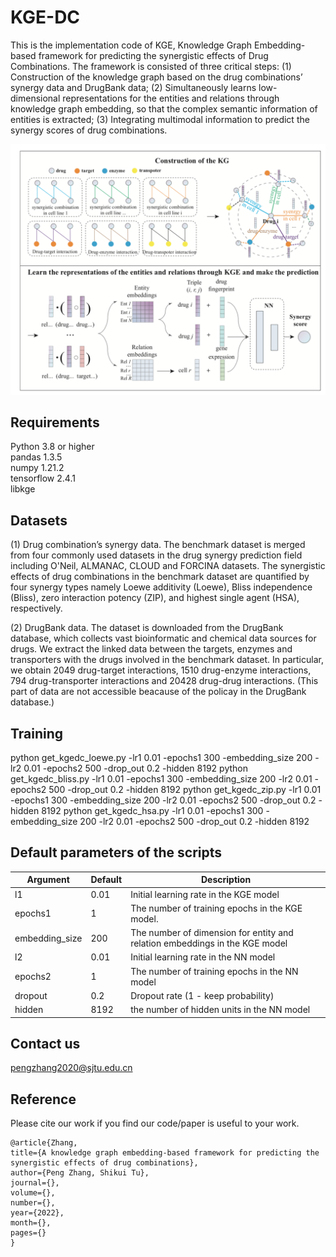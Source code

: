 # KGE-DC
This is the implementation code of KGE, Knowledge Graph Embedding-based framework for predicting the synergistic effects of Drug Combinations. The framework is consisted of three critical steps: (1) Construction of the knowledge graph based on the drug combinations’ synergy data and DrugBank data; (2) Simultaneously learns low-dimensional representations for the entities and relations through knowledge graph embedding, so that the complex semantic information of entities is extracted; (3) Integrating multimodal information to predict the synergy scores of drug combinations. 

![the schematic of KGE-DC](fig1.png)

## Requirements
Python 3.8 or higher  
pandas 1.3.5  
numpy 1.21.2  
tensorflow 2.4.1    
libkge

## Datasets
(1) Drug combination’s synergy data. The benchmark dataset is merged from four commonly used datasets in the drug synergy prediction field including O'Neil, ALMANAC, CLOUD and FORCINA datasets. The synergistic effects of drug combinations in the benchmark dataset are quantified by four synergy types namely Loewe additivity (Loewe), Bliss independence (Bliss), zero interaction potency (ZIP), and highest single agent (HSA), respectively. 

(2) DrugBank data. The dataset is downloaded from the DrugBank database, which collects vast bioinformatic and chemical data sources for drugs. We extract the linked data between the targets, enzymes and transporters with the drugs involved in the benchmark dataset. In particular, we obtain 2049 drug-target interactions, 1510 drug-enzyme interactions, 794 drug-transporter interactions and 20428 drug-drug interactions. (This part of data are not accessible beacause of the policay in the DrugBank database.)



## Training
python get_kgedc_loewe.py -lr1 0.01 -epochs1 300 -embedding_size 200  -lr2 0.01 -epochs2 500 -drop_out 0.2 -hidden 8192
python get_kgedc_bliss.py -lr1 0.01 -epochs1 300 -embedding_size 200  -lr2 0.01 -epochs2 500 -drop_out 0.2 -hidden 8192
python get_kgedc_zip.py -lr1 0.01 -epochs1 300 -embedding_size 200  -lr2 0.01 -epochs2 500 -drop_out 0.2 -hidden 8192
python get_kgedc_hsa.py -lr1 0.01 -epochs1 300 -embedding_size 200  -lr2 0.01 -epochs2 500 -drop_out 0.2 -hidden 8192

## Default parameters of the scripts
|Argument|Default|Description|
|---|---|----|
| l1|  0.01|  Initial learning rate in the KGE model|
| epochs1 |  1|  The number of training epochs in the KGE model. |
| embedding_size |  200|  The number of dimension for entity and relation embeddings in the KGE model|
| l2|  0.01|  Initial learning rate in the NN model|
| epochs2 |  1|  The number of training epochs in the NN model|
| dropout|  0.2|  Dropout rate (1 - keep probability) |
| hidden |  8192|  the number of hidden units in the NN model |


## Contact us
pengzhang2020@sjtu.edu.cn

## Reference
Please cite our work if you find our code/paper is useful to your work.

```   
@article{Zhang, 
title={A knowledge graph embedding-based framework for predicting the synergistic effects of drug combinations}, 
author={Peng Zhang, Shikui Tu}, 
journal={}, 
volume={}, 
number={}, 
year={2022}, 
month={}, 
pages={} 
}
```
